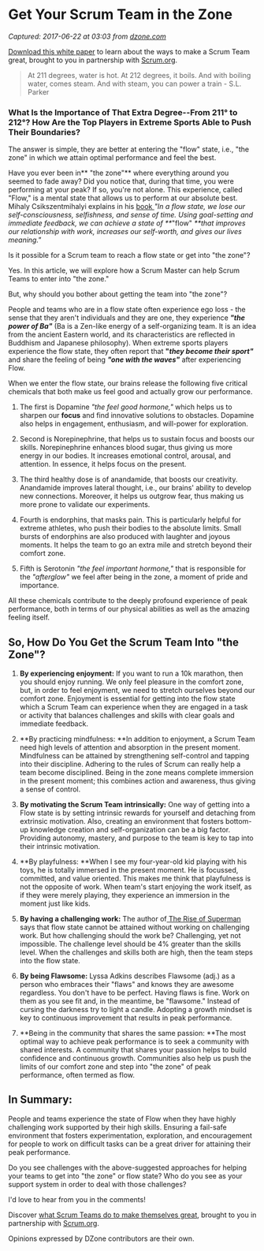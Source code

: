 # Get Your Scrum Team in the Zone

_Captured: 2017-06-22 at 03:03 from [dzone.com](https://dzone.com/articles/how-can-a-scrum-master-help-scrum-team-to-reach-th?edition=305124&utm_source=Daily%20Digest&utm_medium=email&utm_campaign=dd%202017-06-21)_

[Download this white paper](https://dzone.com/go?i=150025&u=https%3A%2F%2Fwww.scrum.org%2FAbout%2FAll-Articles%2FarticleType%2FArticleView%2FarticleId%2F1029%2FCharacteristics-of-a-Great-Scrum-Team%3Futm_source%3DDZone%26utm_medium%3DArticle%26utm_campaign%3DGreatScrumTeam) to learn about the ways to make a Scrum Team great, brought to you in partnership with [Scrum.org](https://dzone.com/go?i=150025&u=https%3A%2F%2Fwww.scrum.org%2FAbout%2FAll-Articles%2FarticleType%2FArticleView%2FarticleId%2F1029%2FCharacteristics-of-a-Great-Scrum-Team%3Futm_source%3DDZone%26utm_medium%3DArticle%26utm_campaign%3DGreatScrumTeam).

> At 211 degrees, water is hot. At 212 degrees, it boils. And with boiling water, comes steam. And with steam, you can power a train - S.L. Parker 

### What Is the Importance of That Extra Degree--From 211° to 212°? How Are the Top Players in Extreme Sports Able to Push Their Boundaries?

The answer is simple, they are better at entering the "flow" state, i.e., "the zone" in which we attain optimal performance and feel the best.

Have you ever been in** "the zone"** where everything around you seemed to fade away? Did you notice that, during that time, you were performing at your peak? If so, you're not alone. This experience, called "Flow," is a mental state that allows us to perform at our absolute best. Mihaly Csikszentmihalyi explains in his [book ](http://www.amazon.in/Flow-Psychology-Experience-Perennial-Classics/dp/0061339202)_"In a flow state, we lose our self-consciousness, selfishness, and sense of time. Using goal-setting and immediate feedback, we can achieve a state of **_"flow" _**that improves our relationship with work, increases our self-worth, and gives our lives meaning."_

Is it possible for a Scrum team to reach a flow state or get into "the zone"?

Yes. In this article, we will explore how a Scrum Master can help Scrum Teams to enter into "the zone."

But, why should you bother about getting the team into "the zone"?

People and teams who are in a flow state often experience ego loss - the sense that they aren't individuals and they are one, they experience **_"the power of Ba"_** (Ba is a Zen-like energy of a self-organizing team. It is an idea from the ancient Eastern world, and its characteristics are reflected in Buddhism and Japanese philosophy). When extreme sports players experience the flow state, they often report that **"_they become their sport"_** and share the feeling of being **_"one with the waves"_** after experiencing Flow.

When we enter the flow state, our brains release the following five critical chemicals that both make us feel good and actually grow our performance.

  1. The first is Dopamine _"the feel good hormone,"_ which helps us to sharpen our **focus** and find innovative solutions to obstacles. Dopamine also helps in engagement, enthusiasm, and will-power for exploration.

  2. Second is Norepinephrine, that helps us to sustain focus and boosts our skills. Norepinephrine enhances blood sugar, thus giving us more energy in our bodies. It increases emotional control, arousal, and attention. In essence, it helps focus on the present.

  3. The third healthy dose is of anandamide, that boosts our creativity. Anandamide improves lateral thought, i.e., our brains' ability to develop new connections. Moreover, it helps us outgrow fear, thus making us more prone to validate our experiments.

  4. Fourth is endorphins, that masks pain. This is particularly helpful for extreme athletes, who push their bodies to the absolute limits. Small bursts of endorphins are also produced with laughter and joyous moments. It helps the team to go an extra mile and stretch beyond their comfort zone.

  5. Fifth is Serotonin _"the feel important hormone,"_ that is responsible for the _"afterglow"_ we feel after being in the zone, a moment of pride and importance.

All these chemicals contribute to the deeply profound experience of peak performance, both in terms of our physical abilities as well as the amazing feeling itself.

## So, How Do You Get the Scrum Team Into "the Zone"?

  1. **By experiencing enjoyment:** If you want to run a 10k marathon, then you should enjoy running. We only feel pleasure in the comfort zone, but, in order to feel enjoyment, we need to stretch ourselves beyond our comfort zone. Enjoyment is essential for getting into the flow state which a Scrum Team can experience when they are engaged in a task or activity that balances challenges and skills with clear goals and immediate feedback. 

  2. **By practicing mindfulness: **In addition to enjoyment, a Scrum Team need high levels of attention and absorption in the present moment. Mindfulness can be attained by strengthening self-control and tapping into their discipline. Adhering to the rules of Scrum can really help a team become disciplined. Being in the zone means complete immersion in the present moment; this combines action and awareness, thus giving a sense of control.

  3. **By motivating the Scrum Team intrinsically:** One way of getting into a Flow state is by setting intrinsic rewards for yourself and detaching from extrinsic motivation. Also, creating an environment that fosters bottom-up knowledge creation and self-organization can be a big factor. Providing autonomy, mastery, and purpose to the team is key to tap into their intrinsic motivation.

  4. **By playfulness: **When I see my four-year-old kid playing with his toys, he is totally immersed in the present moment. He is focussed, committed, and value oriented. This makes me think that playfulness is not the opposite of work. When team's start enjoying the work itself, as if they were merely playing, they experience an immersion in the moment just like kids.
  5. **By having a challenging work:** The author of[ The Rise of Superman](http://www.amazon.in/Rise-Superman-Decoding-Ultimate-Performance/dp/1477800832) says that flow state cannot be attained without working on challenging work. But how challenging should the work be? Challenging, yet not impossible. The challenge level should be 4% greater than the skills level. When the challenges and skills both are high, then the team steps into the flow state.

  6. **By being Flawsome:** Lyssa Adkins describes Flawsome (adj.) as a person who embraces their "flaws" and knows they are awesome regardless. You don't have to be perfect. Having flaws is fine. Work on them as you see fit and, in the meantime, be "flawsome." Instead of cursing the darkness try to light a candle. Adopting a growth mindset is key to continuous improvement that results in peak performance.

  7. **Being in the community that shares the same passion: **The most optimal way to achieve peak performance is to seek a community with shared interests. A community that shares your passion helps to build confidence and continuous growth. Communities also help us push the limits of our comfort zone and step into "the zone" of peak performance, often termed as flow.

## In Summary:

People and teams experience the state of Flow when they have highly challenging work supported by their high skills. Ensuring a fail-safe environment that fosters experimentation, exploration, and encouragement for people to work on difficult tasks can be a great driver for attaining their peak performance.

Do you see challenges with the above-suggested approaches for helping your teams to get into "the zone" or flow state? Who do you see as your support system in order to deal with those challenges?

I'd love to hear from you in the comments!

Discover [what Scrum Teams do to make themselves great](https://dzone.com/go?i=150024&u=https%3A%2F%2Fwww.scrum.org%2FAbout%2FAll-Articles%2FarticleType%2FArticleView%2FarticleId%2F1029%2FCharacteristics-of-a-Great-Scrum-Team%3Futm_source%3DDZone%26utm_medium%3DArticle%26utm_campaign%3DGreatScrumTeam), brought to you in partnership with [Scrum.org](https://dzone.com/go?i=150024&u=https%3A%2F%2Fwww.scrum.org%2FAbout%2FAll-Articles%2FarticleType%2FArticleView%2FarticleId%2F1029%2FCharacteristics-of-a-Great-Scrum-Team%3Futm_source%3DDZone%26utm_medium%3DArticle%26utm_campaign%3DGreatScrumTeam).

Opinions expressed by DZone contributors are their own.
